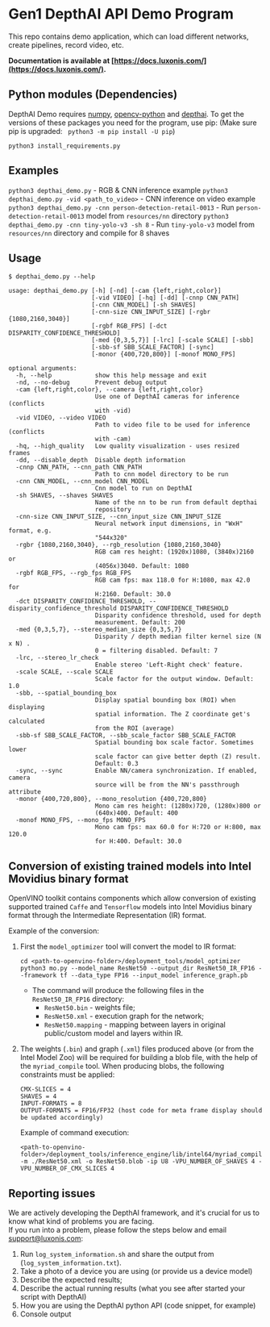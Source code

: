 # Gen1 DepthAI API Demo Program

This repo contains demo application, which can load different networks, create pipelines, record video, etc.

__Documentation is available at [https://docs.luxonis.com/](https://docs.luxonis.com/).__

## Python modules (Dependencies)

DepthAI Demo requires [numpy](https://numpy.org/), [opencv-python](https://pypi.org/project/opencv-python/) and [depthai](https://github.com/luxonis/depthai-python). 
To get the versions of these packages you need for the program, use pip: (Make sure pip is upgraded: ` python3 -m pip install -U pip`)
```
python3 install_requirements.py
```

## Examples

`python3 depthai_demo.py` - RGB & CNN inference example
`python3 depthai_demo.py -vid <path_to_video>` - CNN inference on video example
`python3 depthai_demo.py -cnn person-detection-retail-0013` - Run `person-detection-retail-0013` model from `resources/nn` directory
`python3 depthai_demo.py -cnn tiny-yolo-v3 -sh 8` - Run `tiny-yolo-v3` model from `resources/nn` directory and compile for 8 shaves

## Usage

```
$ depthai_demo.py --help

usage: depthai_demo.py [-h] [-nd] [-cam {left,right,color}]
                       [-vid VIDEO] [-hq] [-dd] [-cnnp CNN_PATH]
                       [-cnn CNN_MODEL] [-sh SHAVES]
                       [-cnn-size CNN_INPUT_SIZE] [-rgbr {1080,2160,3040}]
                       [-rgbf RGB_FPS] [-dct DISPARITY_CONFIDENCE_THRESHOLD]
                       [-med {0,3,5,7}] [-lrc] [-scale SCALE] [-sbb]
                       [-sbb-sf SBB_SCALE_FACTOR] [-sync]
                       [-monor {400,720,800}] [-monof MONO_FPS]

optional arguments:
  -h, --help            show this help message and exit
  -nd, --no-debug       Prevent debug output
  -cam {left,right,color}, --camera {left,right,color}
                        Use one of DepthAI cameras for inference (conflicts
                        with -vid)
  -vid VIDEO, --video VIDEO
                        Path to video file to be used for inference (conflicts
                        with -cam)
  -hq, --high_quality   Low quality visualization - uses resized frames
  -dd, --disable_depth  Disable depth information
  -cnnp CNN_PATH, --cnn_path CNN_PATH
                        Path to cnn model directory to be run
  -cnn CNN_MODEL, --cnn_model CNN_MODEL
                        Cnn model to run on DepthAI
  -sh SHAVES, --shaves SHAVES
                        Name of the nn to be run from default depthai
                        repository
  -cnn-size CNN_INPUT_SIZE, --cnn_input_size CNN_INPUT_SIZE
                        Neural network input dimensions, in "WxH" format, e.g.
                        "544x320"
  -rgbr {1080,2160,3040}, --rgb_resolution {1080,2160,3040}
                        RGB cam res height: (1920x)1080, (3840x)2160 or
                        (4056x)3040. Default: 1080
  -rgbf RGB_FPS, --rgb_fps RGB_FPS
                        RGB cam fps: max 118.0 for H:1080, max 42.0 for
                        H:2160. Default: 30.0
  -dct DISPARITY_CONFIDENCE_THRESHOLD, --disparity_confidence_threshold DISPARITY_CONFIDENCE_THRESHOLD
                        Disparity confidence threshold, used for depth
                        measurement. Default: 200
  -med {0,3,5,7}, --stereo_median_size {0,3,5,7}
                        Disparity / depth median filter kernel size (N x N) .
                        0 = filtering disabled. Default: 7
  -lrc, --stereo_lr_check
                        Enable stereo 'Left-Right check' feature.
  -scale SCALE, --scale SCALE
                        Scale factor for the output window. Default: 1.0
  -sbb, --spatial_bounding_box
                        Display spatial bounding box (ROI) when displaying
                        spatial information. The Z coordinate get's calculated
                        from the ROI (average)
  -sbb-sf SBB_SCALE_FACTOR, --sbb_scale_factor SBB_SCALE_FACTOR
                        Spatial bounding box scale factor. Sometimes lower
                        scale factor can give better depth (Z) result.
                        Default: 0.3
  -sync, --sync         Enable NN/camera synchronization. If enabled, camera
                        source will be from the NN's passthrough attribute
  -monor {400,720,800}, --mono_resolution {400,720,800}
                        Mono cam res height: (1280x)720, (1280x)800 or
                        (640x)400. Default: 400
  -monof MONO_FPS, --mono_fps MONO_FPS
                        Mono cam fps: max 60.0 for H:720 or H:800, max 120.0
                        for H:400. Default: 30.0

```


## Conversion of existing trained models into Intel Movidius binary format

OpenVINO toolkit contains components which allow conversion of existing supported trained `Caffe` and `Tensorflow` models into Intel Movidius binary format through the Intermediate Representation (IR) format.

Example of the conversion:
1. First the `model_optimizer` tool will convert the model to IR format:  

       cd <path-to-openvino-folder>/deployment_tools/model_optimizer
       python3 mo.py --model_name ResNet50 --output_dir ResNet50_IR_FP16 --framework tf --data_type FP16 --input_model inference_graph.pb

    - The command will produce the following files in the `ResNet50_IR_FP16` directory:
        - `ResNet50.bin` - weights file;
        - `ResNet50.xml` - execution graph for the network;
        - `ResNet50.mapping` - mapping between layers in original public/custom model and layers within IR.
2. The weights (`.bin`) and graph (`.xml`) files produced above (or from the Intel Model Zoo) will be required for building a blob file,
with the help of the `myriad_compile` tool. When producing blobs, the following constraints must be applied:

       CMX-SLICES = 4 
       SHAVES = 4 
       INPUT-FORMATS = 8 
       OUTPUT-FORMATS = FP16/FP32 (host code for meta frame display should be updated accordingly)

    Example of command execution:

       <path-to-openvino-folder>/deployment_tools/inference_engine/lib/intel64/myriad_compile -m ./ResNet50.xml -o ResNet50.blob -ip U8 -VPU_NUMBER_OF_SHAVES 4 -VPU_NUMBER_OF_CMX_SLICES 4

## Reporting issues

We are actively developing the DepthAI framework, and it's crucial for us to know what kind of problems you are facing.  
If you run into a problem, please follow the steps below and email support@luxonis.com: 

1. Run `log_system_information.sh` and share the output from (`log_system_information.txt`).
2. Take a photo of a device you are using (or provide us a device model)
3. Describe the expected results; 
4. Describe the actual running results (what you see after started your script with DepthAI)
5. How you are using the DepthAI python API (code snippet, for example)
6. Console output
